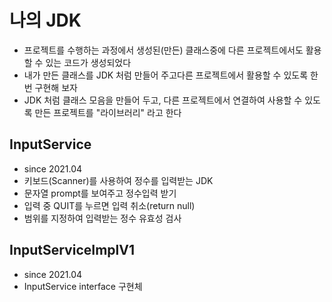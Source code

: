 # 나의 JDK
* 프로젝트를 수행하는 과정에서 생성된(만든) 클래스중에
	다른 프로젝트에서도 활용할 수 있는 코드가 생성되었다
* 내가 만든 클래스를 JDK 처럼 만들어 주고다른 프로젝트에서
	활용할 수 있도록 한 번 구현해 보자
* JDK 처럼 클래스 모음을 만들어 두고, 다른 프로젝트에서
	연결하여 사용할 수 있도록 만든 프로젝트를 "라이브러리" 라고 한다
	
## InputService
* since 2021.04
* 키보드(Scanner)를 사용하여 정수를 입력받는 JDK
* 문자열 prompt를 보여주고 정수입력 받기
* 입력 중 QUIT를 누르면 입력 취소(return null)
* 범위를 지정하여 입력받는 정수 유효성 검사

## InputServiceImplV1
* since 2021.04
* InputService interface 구현체

